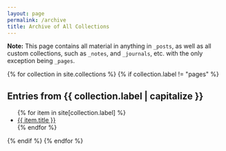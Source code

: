 ```yaml
---
layout: page
permalink: /archive
title: Archive of All Collections
---
```


**Note:** This page contains all material in anything in `_posts`, as well as all custom collections, such as `_notes`, and `_journals`, etc. with the only exception being `_pages`.

{% for collection in site.collections %}
{% if collection.label != "pages" %}

  <h2>Entries from {{ collection.label | capitalize }}</h2>
  <ul>
    {% for item in site[collection.label] %}
      <li class="archive-links"><a href="{{site.url}}{{site.baseurl}}{{ item.url }}">{{ item.title }}</a></li>
    {% endfor %}
  </ul>
  {% endif %}
{% endfor %}
